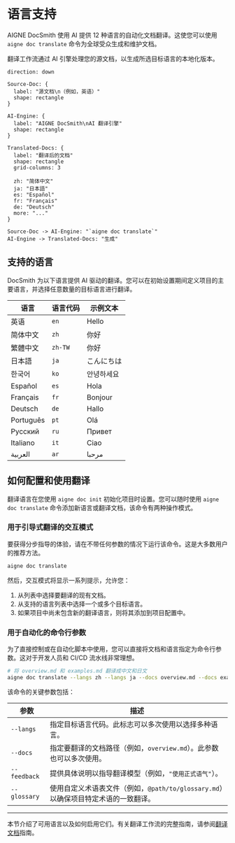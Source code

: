 # 语言支持

AIGNE DocSmith 使用 AI 提供 12 种语言的自动化文档翻译。这使您可以使用 `aigne doc translate` 命令为全球受众生成和维护文档。

翻译工作流通过 AI 引擎处理您的源文档，以生成所选目标语言的本地化版本。

```d2
direction: down

Source-Doc: {
  label: "源文档\n（例如，英语）"
  shape: rectangle
}

AI-Engine: {
  label: "AIGNE DocSmith\nAI 翻译引擎"
  shape: rectangle
}

Translated-Docs: {
  label: "翻译后的文档"
  shape: rectangle
  grid-columns: 3

  zh: "简体中文"
  ja: "日本語"
  es: "Español"
  fr: "Français"
  de: "Deutsch"
  more: "..."
}

Source-Doc -> AI-Engine: "`aigne doc translate`"
AI-Engine -> Translated-Docs: "生成"
```

## 支持的语言

DocSmith 为以下语言提供 AI 驱动的翻译。您可以在初始设置期间定义项目的主要语言，并选择任意数量的目标语言进行翻译。

| 语言 | 语言代码 | 示例文本 |
|---|---|---|
| 英语 | `en` | Hello |
| 简体中文 | `zh` | 你好 |
| 繁體中文 | `zh-TW` | 你好 |
| 日本語 | `ja` | こんにちは |
| 한국어 | `ko` | 안녕하세요 |
| Español | `es` | Hola |
| Français | `fr` | Bonjour |
| Deutsch | `de` | Hallo |
| Português | `pt` | Olá |
| Русский | `ru` | Привет |
| Italiano | `it` | Ciao |
| العربية | `ar` | مرحبا |

## 如何配置和使用翻译

翻译语言在您使用 `aigne doc init` 初始化项目时设置。您可以随时使用 `aigne doc translate` 命令添加新语言或翻译文档，该命令有两种操作模式。

### 用于引导式翻译的交互模式

要获得分步指导的体验，请在不带任何参数的情况下运行该命令。这是大多数用户的推荐方法。

```bash 交互式翻译 icon=lucide:wand
aigne doc translate
```

然后，交互模式将显示一系列提示，允许您：

1.  从列表中选择要翻译的现有文档。
2.  从支持的语言列表中选择一个或多个目标语言。
3.  如果项目中尚未包含新的翻译语言，则将其添加到项目配置中。

### 用于自动化的命令行参数

为了直接控制或在自动化脚本中使用，您可以直接将文档和语言指定为命令行参数。这对于开发人员和 CI/CD 流水线非常理想。

```bash 命令示例 icon=lucide:terminal
# 将 overview.md 和 examples.md 翻译成中文和日文
aigne doc translate --langs zh --langs ja --docs overview.md --docs examples.md
```

该命令的关键参数包括：

| 参数 | 描述 |
|---|---|
| `--langs` | 指定目标语言代码。此标志可以多次使用以选择多种语言。 |
| `--docs` | 指定要翻译的文档路径（例如，`overview.md`）。此参数也可以多次使用。 |
| `--feedback` | 提供具体说明以指导翻译模型（例如，`"使用正式语气"`）。 |
| `--glossary` | 使用自定义术语表文件（例如，`@path/to/glossary.md`）以确保项目特定术语的一致翻译。 |

---

本节介绍了可用语言以及如何启用它们。有关翻译工作流的完整指南，请参阅[翻译文档](./features-translate-documentation.md)指南。